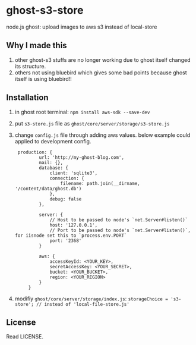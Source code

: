 # ghost-s3-store
node.js ghost: upload images to aws s3 instead of local-store

## Why I made this
1. other ghost-s3 stuffs are no longer working due to ghost itself changed its structure.
1. others not using bluebird which gives some bad points because ghost itself is using bluebird!!

## Installation
1. in ghost root terminal:
`npm install aws-sdk --save-dev`
1. put `s3-store.js` file as `ghost/core/server/storage/s3-store.js`
1. change `config.js` file through adding aws values. below example could applied to development config.

        production: {
                url: 'http://my-ghost-blog.com',
                mail: {},
                database: {
                    client: 'sqlite3',
                    connection: {
                        filename: path.join(__dirname, '/content/data/ghost.db')
                    },
                    debug: false
                },

                server: {
                    // Host to be passed to node's `net.Server#listen()`
                    host: '127.0.0.1',
                    // Port to be passed to node's `net.Server#listen()`, for iisnode set this to `process.env.PORT`
                    port: '2368'
                }

                aws: {
                    accessKeyId: <YOUR_KEY>,
                    secretAccessKey: <YOUR_SECRET>,
                    bucket: <YOUR_BUCKET>,
                    region: <YOUR_REGION>
                }
            }
1. modifiy `ghost/core/server/storage/index.js`:
`storageChoice = 's3-store'; // instead of 'local-file-store.js'`

## License
Read LICENSE.
